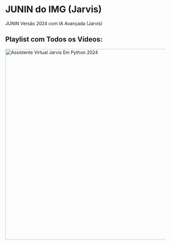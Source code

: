 # JUNIN do IMG (Jarvis)
JUNIN Versão 2024 com IA Avançada (Jarvis)

## Playlist com Todos os Vídeos:

<a href="https://www.youtube.com/playlist?list=PLYAGaVIlnsYYDuiXdf9-15pDZg9mi60-k" target="_blank">
    <img src="https://img.youtube.com/vi/GQzO5tEZSBI/maxresdefault.jpg" alt="Assistente Virtual Jarvis Em Python 2024" width="600"/>
</a>

